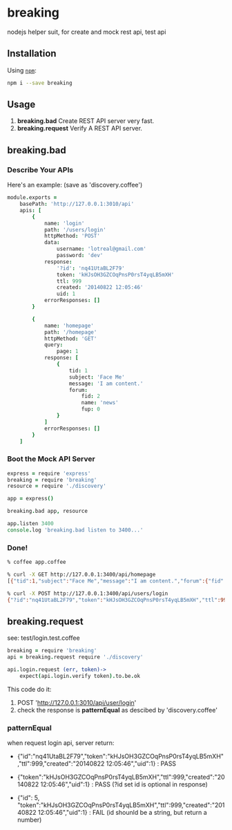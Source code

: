breaking
========

nodejs helper suit, for create and mock rest api, test api


## Installation

Using [`npm`](http://npmjs.org/):

```bash
npm i --save breaking
```

## Usage

1. **breaking.bad** Create REST API server very fast.
2. **breaking.request** Verify A REST API server.

## breaking.bad

### Describe Your APIs

Here's an example: (save as 'discovery.coffee')

```coffee
module.exports =
    basePath: 'http://127.0.0.1:3010/api'
    apis: [
        {
            name: 'login'
            path: '/users/login'
            httpMethod: 'POST'
            data:
                username: 'lotreal@gmail.com'
                password: 'dev'
            response:
                '?id': 'nq41UtaBL2F79'
                token: 'kHJsOH3GZCOqPnsP0rsT4yqLB5mXH'
                ttl: 999
                created: '20140822 12:05:46'
                uid: 1
            errorResponses: []
        }

        {
            name: 'homepage'
            path: '/homepage'
            httpMethod: 'GET'
            query:
                page: 1
            response: [
                {
                    tid: 1
                    subject: 'Face Me'
                    message: 'I am content.'
                    forum:
                        fid: 2
                        name: 'news'
                        fup: 0
                }
            ]
            errorResponses: []
        }
    ]
```

### Boot the Mock API Server

```coffee
express = require 'express'
breaking = require 'breaking'
resource = require './discovery'

app = express()

breaking.bad app, resource

app.listen 3400
console.log 'breaking.bad listen to 3400...'
```

### Done!

```bash
% coffee app.coffee

% curl -X GET http://127.0.0.1:3400/api/homepage
[{"tid":1,"subject":"Face Me","message":"I am content.","forum":{"fid":2,"name":"news","fup":0}}]

% curl -X POST http://127.0.0.1:3400/api/users/login
{"?id":"nq41UtaBL2F79","token":"kHJsOH3GZCOqPnsP0rsT4yqLB5mXH","ttl":999,"created":"20140822 12:05:46","uid":1}%
```

## breaking.request

see: test/login.test.coffee

```coffee
breaking = require 'breaking'
api = breaking.request require './discovery'

api.login.request (err, token)->
    expect(api.login.verify token).to.be.ok
```

This code do it:
1. POST 'http://127.0.0.1:3010/api/user/login'
2. check the response is **patternEqual** as descibed by 'discovery.coffee'

### patternEqual

when request login api, server return:

- {"id":"nq41UtaBL2F79","token":"kHJsOH3GZCOqPnsP0rsT4yqLB5mXH","ttl":999,"created":"20140822 12:05:46","uid":1} : PASS

- {"token":"kHJsOH3GZCOqPnsP0rsT4yqLB5mXH","ttl":999,"created":"20140822 12:05:46","uid":1} : PASS (?id set id is optional in response)

- {"id": 5, "token":"kHJsOH3GZCOqPnsP0rsT4yqLB5mXH","ttl":999,"created":"20140822 12:05:46","uid":1} : FAIL (id shounld be a string, but return a number)
